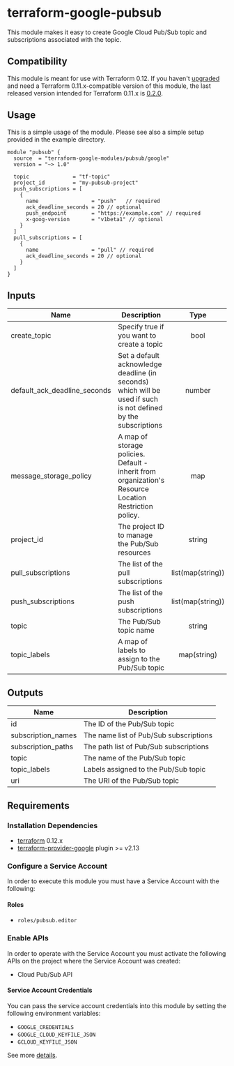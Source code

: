 # terraform-google-pubsub

This module makes it easy to create Google Cloud Pub/Sub topic and subscriptions associated with the topic.

## Compatibility

This module is meant for use with Terraform 0.12. If you haven't [upgraded][terraform-0.12-upgrade] and need a Terraform 0.11.x-compatible version of this module, the last released version intended for Terraform 0.11.x
is [0.2.0][v0.2.0].

## Usage

This is a simple usage of the module. Please see also a simple setup provided in the example directory.

```hcl
module "pubsub" {
  source  = "terraform-google-modules/pubsub/google"
  version = "~> 1.0"

  topic              = "tf-topic"
  project_id         = "my-pubsub-project"
  push_subscriptions = [
    {
      name                 = "push"   // required
      ack_deadline_seconds = 20 // optional
      push_endpoint        = "https://example.com" // required
      x-goog-version       = "v1beta1" // optional
    }
  ]
  pull_subscriptions = [
    {
      name                 = "pull" // required
      ack_deadline_seconds = 20 // optional
    }
  ]
}
```

<!-- BEGINNING OF PRE-COMMIT-TERRAFORM DOCS HOOK -->
## Inputs

| Name | Description | Type | Default | Required |
|------|-------------|:----:|:-----:|:-----:|
| create\_topic | Specify true if you want to create a topic | bool | `"true"` | no |
| default\_ack\_deadline\_seconds | Set a default acknowledge deadline (in seconds) which will be used if such is not defined by the subscriptions | number | `"10"` | no |
| message\_storage\_policy | A map of storage policies. Default - inherit from organization's Resource Location Restriction policy. | map | `<map>` | no |
| project\_id | The project ID to manage the Pub/Sub resources | string | n/a | yes |
| pull\_subscriptions | The list of the pull subscriptions | list(map(string)) | `<list>` | no |
| push\_subscriptions | The list of the push subscriptions | list(map(string)) | `<list>` | no |
| topic | The Pub/Sub topic name | string | n/a | yes |
| topic\_labels | A map of labels to assign to the Pub/Sub topic | map(string) | `<map>` | no |

## Outputs

| Name | Description |
|------|-------------|
| id | The ID of the Pub/Sub topic |
| subscription\_names | The name list of Pub/Sub subscriptions |
| subscription\_paths | The path list of Pub/Sub subscriptions |
| topic | The name of the Pub/Sub topic |
| topic\_labels | Labels assigned to the Pub/Sub topic |
| uri | The URI of the Pub/Sub topic |

<!-- END OF PRE-COMMIT-TERRAFORM DOCS HOOK -->

## Requirements

### Installation Dependencies

- [terraform](https://www.terraform.io/downloads.html) 0.12.x
- [terraform-provider-google](https://github.com/terraform-providers/terraform-provider-google) plugin >= v2.13

### Configure a Service Account

In order to execute this module you must have a Service Account with the following:

#### Roles

- `roles/pubsub.editor`

### Enable APIs

In order to operate with the Service Account you must activate the following APIs on the project where the Service Account was created:

- Cloud Pub/Sub API

#### Service Account Credentials

You can pass the service account credentials into this module by setting the following environment variables:

* `GOOGLE_CREDENTIALS`
* `GOOGLE_CLOUD_KEYFILE_JSON`
* `GCLOUD_KEYFILE_JSON`

See more [details](https://www.terraform.io/docs/providers/google/provider_reference.html#configuration-reference).

[v0.2.0]: https://registry.terraform.io/modules/terraform-google-modules/pubsub/google/0.2.0
[terraform-0.12-upgrade]: https://www.terraform.io/upgrade-guides/0-12.html
